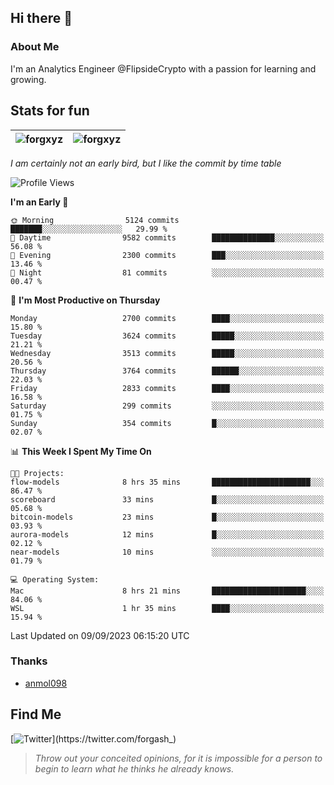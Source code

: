 ## Hi there 👋

### About Me

I'm an Analytics Engineer @FlipsideCrypto with a passion for learning and growing.
  
## Stats for fun

| <img align="center" src="https://github-readme-streak-stats.herokuapp.com/?user=forgxyz&theme=tokyonight" alt="forgxyz" /> | <img align="center" src="https://github-readme-stats.vercel.app/api?username=forgxyz&theme=tokyonight&show_icons=true" alt="forgxyz" /> |
| ------------- |------------- |

*I am certainly not an early bird, but I like the commit by time table*  

<!--START_SECTION:waka-->
![Profile Views](http://img.shields.io/badge/Profile%20Views-0-blue)

**I'm an Early 🐤** 

```text
🌞 Morning                5124 commits        ███████░░░░░░░░░░░░░░░░░░   29.99 % 
🌆 Daytime                9582 commits        ██████████████░░░░░░░░░░░   56.08 % 
🌃 Evening                2300 commits        ███░░░░░░░░░░░░░░░░░░░░░░   13.46 % 
🌙 Night                  81 commits          ░░░░░░░░░░░░░░░░░░░░░░░░░   00.47 % 
```
📅 **I'm Most Productive on Thursday** 

```text
Monday                   2700 commits        ████░░░░░░░░░░░░░░░░░░░░░   15.80 % 
Tuesday                  3624 commits        █████░░░░░░░░░░░░░░░░░░░░   21.21 % 
Wednesday                3513 commits        █████░░░░░░░░░░░░░░░░░░░░   20.56 % 
Thursday                 3764 commits        ██████░░░░░░░░░░░░░░░░░░░   22.03 % 
Friday                   2833 commits        ████░░░░░░░░░░░░░░░░░░░░░   16.58 % 
Saturday                 299 commits         ░░░░░░░░░░░░░░░░░░░░░░░░░   01.75 % 
Sunday                   354 commits         █░░░░░░░░░░░░░░░░░░░░░░░░   02.07 % 
```


📊 **This Week I Spent My Time On** 

```text
🐱‍💻 Projects: 
flow-models              8 hrs 35 mins       ██████████████████████░░░   86.47 % 
scoreboard               33 mins             █░░░░░░░░░░░░░░░░░░░░░░░░   05.68 % 
bitcoin-models           23 mins             █░░░░░░░░░░░░░░░░░░░░░░░░   03.93 % 
aurora-models            12 mins             █░░░░░░░░░░░░░░░░░░░░░░░░   02.12 % 
near-models              10 mins             ░░░░░░░░░░░░░░░░░░░░░░░░░   01.79 % 

💻 Operating System: 
Mac                      8 hrs 21 mins       █████████████████████░░░░   84.06 % 
WSL                      1 hr 35 mins        ████░░░░░░░░░░░░░░░░░░░░░   15.94 % 
```


 Last Updated on 09/09/2023 06:15:20 UTC
<!--END_SECTION:waka-->

### Thanks
 - [anmol098](https://github.com/anmol098/waka-readme-stats/)
  
## Find Me
[![Twitter](https://img.shields.io/twitter/url/https/twitter.com/forgash_.svg?style=social&label=Follow%20%40forgash_)](https://twitter.com/forgash_)


> *Throw out your conceited opinions, for it is impossible for a person to begin to learn what he thinks he already knows.* 
